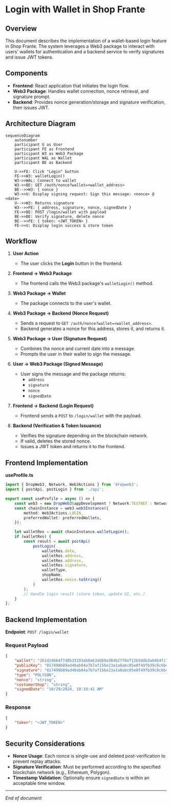 # Login with Wallet in Shop Frante

## Overview

This document describes the implementation of a wallet-based login feature in Shop Frante. The system leverages a Web3 package to interact with users' wallets for authentication and a backend service to verify signatures and issue JWT tokens.

## Components

-   **Frontend**: React application that initiates the login flow.
-   **Web3 Package**: Handles wallet connection, nonce retrieval, and signature prompt.
-   **Backend**: Provides nonce generation/storage and signature verification, then issues JWT.

## Architecture Diagram

```mermaid
sequenceDiagram
    autonumber
    participant U as User
    participant FE as Frontend
    participant W3 as Web3 Package
    participant WAL as Wallet
    participant BE as Backend

    U->>FE: Click "Login" button
    FE->>W3: walletLogin()
    W3->>WAL: Connect to wallet
    W3->>BE: GET /auth/nonce?wallet=<wallet_address>
    BE-->>W3: { nonce }
    W3->>U: Display signing request: Sign this message: <nonce> @ <date>
    U-->>W3: Returns signature
    W3-->>FE: { address, signature, nonce, signedDate }
    FE->>BE: POST /login/wallet with payload
    BE->>BE: Verify signature, delete nonce
    BE-->>FE: { token: <JWT_TOKEN> }
    FE->>U: Display login success & store token
```

## Workflow

1. **User Action**

    - The user clicks the **Login** button in the frontend.

2. **Frontend → Web3 Package**

    - The frontend calls the Web3 package's `walletLogin()` method.

3. **Web3 Package → Wallet**

    - The package connects to the user's wallet.

4. **Web3 Package → Backend (Nonce Request)**

    - Sends a request to `GET /auth/nonce?wallet=<wallet_address>`.
    - Backend generates a nonce for this address, stores it, and returns it.

5. **Web3 Package → User (Signature Request)**

    - Combines the nonce and current date into a message.
    - Prompts the user in their wallet to sign the message.

6. **User → Web3 Package (Signed Message)**

    - User signs the message and the package returns:
        - `address`
        - `signature`
        - `nonce`
        - `signedDate`

7. **Frontend → Backend (Login Request)**

    - Frontend sends a `POST` to `/login/wallet` with the payload.

8. **Backend (Verification & Token Issuance)**
    - Verifies the signature depending on the blockchain network.
    - If valid, deletes the stored nonce.
    - Issues a JWT token and returns it to the frontend.

## Frontend Implementation

**useProfile.ts**

```typescript
import { DropWeb3, Network, Web3Actions } from 'dropweb3';
import { postApi, postLogin } from './api';

export const useProfile = async () => {
	const web3 = new DropWeb3(appDevelopment ? Network.TESTNET : Network.MAINNET);
	const chainInstance = web3.web3Instance({
		method: Web3Actions.LOGIN,
		preferredWallet: preferredWallets,
	});

	let walletRes = await chainInstance.walletLogin();
	if (walletRes) {
		const result = await postApi(
			postLogin(
				walletRes.date,
				walletRes.address,
				walletRes.address,
				walletRes.signature,
				walletType,
				shopName,
				walletRes.nonce.toString()
			)
		);
		// Handle login result (store token, update UI, etc.)
	}
};
```

## Backend Implementation

**Endpoint**: `POST /login/wallet`

### Request Payload

```json
{
	"wallet": "261d24664f7d8b33193ab0a63ddb9a384b2ff0ef12b5ddb3a04b4fc72dd35747",
	"publicKey": "017498b89ad40ab04a7b7af156e23a1a8abc05e0f49fb39c8c6b416ed2209004df",
	"signature": "017498b89ad40ab04a7b7af156e23a1a8abc05e0f49fb39c8c6b416ed2209004df",
	"type": "POLYGON",
	"nonce": "string",
	"customerShop": "string",
	"signedDate": "10/29/2024, 10:19:41 AM"
}
```

### Response

```json
{
	"token": "<JWT_TOKEN>"
}
```

## Security Considerations

-   **Nonce Usage**: Each nonce is single-use and deleted post-verification to prevent replay attacks.
-   **Signature Verification**: Must be performed according to the specified blockchain network (e.g., Ethereum, Polygon).
-   **Timestamp Validation**: Optionally ensure `signedDate` is within an acceptable time window.

---

_End of document_
